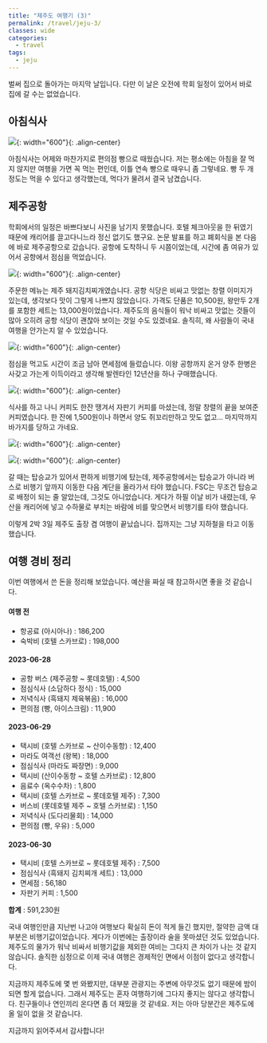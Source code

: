 ```yaml
---
title: "제주도 여행기 (3)"
permalink: /travel/jeju-3/
classes: wide
categories:
  - travel
tags:
  - jeju
---
```


벌써 집으로 돌아가는 마지막 날입니다. 다만 이 날은 오전에 학회 일정이 있어서 바로 집에 갈 수는 없었습니다.

## 아침식사

![](/assets/images/Travel/006/01.jpg){: width="600"}{: .align-center}

아침식사는 어제와 마찬가지로 편의점 빵으로 때웠습니다. 저는 평소에는 아침을 잘 먹지 않지만 여행을 가면 꼭 먹는 편인데, 이틀 연속 빵으로 때우니 좀 그렇네요. 빵 두 개 정도는 먹을 수 있다고 생각했는데, 먹다가 물려서 결국 남겼습니다.

## 제주공항

학회에서의 일정은 바쁘다보니 사진을 남기지 못했습니다. 호텔 체크아웃을 한 뒤였기 때문에 캐리어를 끌고다니느라 정신 없기도 했구요. 논문 발표를 하고 폐회식을 본 다음에 바로 제주공항으로 갔습니다. 공항에 도착하니 두 시쯤이었는데, 시간에 좀 여유가 있어서 공항에서 점심을 먹었습니다.

![](/assets/images/Travel/006/02.jpg){: width="600"}{: .align-center}

주문한 메뉴는 제주 돼지김치찌개였습니다. 공항 식당은 비싸고 맛없는 창렬 이미지가 있는데, 생각보다 맛이 그렇게 나쁘지 않았습니다. 가격도 단품은 10,500원, 왕만두 2개를 포함한 세트는 13,000원이었습니다. 제주도의 음식들이 워낙 비싸고 맛없는 것들이 많아 오히려 공항 식당이 괜찮아 보이는 것일 수도 있겠네요. 솔직히, 왜 사람들이 국내 여행을 안가는지 알 수 있었습니다.

![](/assets/images/Travel/006/03.jpg){: width="600"}{: .align-center}

점심을 먹고도 시간이 조금 남아 면세점에 들렀습니다. 이왕 공항까지 온거 양주 한병은 사갖고 가는게 이득이라고 생각해 발렌타인 12년산을 하나 구매했습니다.

![](/assets/images/Travel/006/04.jpg){: width="600"}{: .align-center}

식사를 하고 나니 커피도 한잔 땡겨서 자판기 커피를 마셨는데, 정말 창렬의 끝을 보여준 커피였습니다. 한 잔에 1,500원이나 하면서 양도 쥐꼬리만하고 맛도 없고... 마지막까지 바가지를 당하고 가네요.

![](/assets/images/Travel/006/05.jpg){: width="600"}{: .align-center}

![](/assets/images/Travel/006/06.jpg){: width="600"}{: .align-center}

갈 때는 탑승교가 있어서 편하게 비행기에 탔는데, 제주공항에서는 탑승교가 아니라 버스로 비행기 앞까지 이동한 다음 계단을 올라가서 타야 했습니다. FSC는 무조건 탑승교로 배정이 되는 줄 알았는데, 그것도 아니었습니다. 게다가 하필 이날 비가 내렸는데, 우산을 캐리어에 넣고 수하물로 부치는 바람에 비를 맞으면서 비행기를 타야 했습니다.

이렇게 2박 3일 제주도 출장 겸 여행이 끝났습니다. 집까지는 그냥 지하철을 타고 이동했습니다.

## 여행 경비 정리

이번 여행에서 쓴 돈을 정리해 보았습니다. 예산을 짜실 때 참고하시면 좋을 것 같습니다.

#### 여행 전
- 항공료 (아시아나) : 186,200
- 숙박비 (호텔 스카브로) : 198,000

#### 2023-06-28
- 공항 버스 (제주공항 ~ 롯데호텔) : 4,500
- 점심식사 (소담하다 정식) : 15,000
- 저녁식사 (흑돼지 제육볶음) : 16,000
- 편의점 (빵, 아이스크림) : 11,900

#### 2023-06-29
- 택시비 (호텔 스카브로 ~ 산이수동항) : 12,400
- 마라도 여객선 (왕복) : 18,000
- 점심식사 (마라도 짜장면) : 9,000
- 택시비 (산이수동항 ~ 호텔 스카브로) : 12,800
- 음료수 (옥수수차) : 1,800
- 택시비 (호텔 스카브로 ~ 롯데호텔 제주) : 7,300
- 버스비 (롯데호텔 제주 ~ 호텔 스카브로) : 1,150
- 저녁식사 (도다리물회) : 14,000
- 편의점 (빵, 우유) : 5,000 

#### 2023-06-30
- 택시비 (호텔 스카브로 ~ 롯데호텔 제주) : 7,500
- 점심식사 (흑돼지 김치찌개 세트) : 13,000
- 면세점 : 56,180
- 자판기 커피 : 1,500  

**합계** : 591,230원


국내 여행인만큼 지난번 나고야 여행보다 확실히 돈이 적게 들긴 했지만, 절약한 금액 대부분은 비행기값이었습니다. 게다가 이번에는 출장이라 술을 못마셨던 것도 있었습니다. 제주도의 물가가 워낙 비싸서 비행기값을 제외한 여비는 그다지 큰 차이가 나는 것 같지 않습니다. 솔직한 심정으로 이제 국내 여행은 경제적인 면에서 이점이 없다고 생각합니다.

지금까지 제주도에 몇 번 와봤지만, 대부분 관광지는 주변에 아무것도 없기 때문에 밤이 되면 할게 없습니다. 그래서 제주도는 혼자 여행하기에 그다지 좋지는 않다고 생각합니다. 친구들이나 연인끼리 온다면 좀 더 재밌을 것 같네요. 저는 아마 당분간은 제주도에 올 일이 없을 것 같습니다.

지금까지 읽어주셔서 감사합니다!